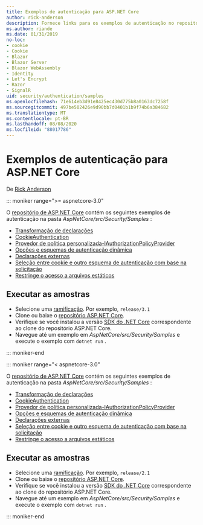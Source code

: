 ```yaml
---
title: Exemplos de autenticação para ASP.NET Core
author: rick-anderson
description: Fornece links para os exemplos de autenticação no repositório ASP.NET Core.
ms.author: riande
ms.date: 01/31/2019
no-loc:
- cookie
- Cookie
- Blazor
- Blazor Server
- Blazor WebAssembly
- Identity
- Let's Encrypt
- Razor
- SignalR
uid: security/authentication/samples
ms.openlocfilehash: 71e614eb3d91e8425ec430d775b8a0163dc7258f
ms.sourcegitcommit: 497be502426e9d90bb7d0401b1b9f74b6a384682
ms.translationtype: MT
ms.contentlocale: pt-BR
ms.lasthandoff: 08/08/2020
ms.locfileid: "88017786"
---
```

# <a name="authentication-samples-for-aspnet-core"></a>Exemplos de autenticação para ASP.NET Core

De [Rick Anderson](https://twitter.com/RickAndMSFT)

::: moniker range=">= aspnetcore-3.0"

O [repositório de ASP.NET Core](https://github.com/dotnet/AspNetCore) contém os seguintes exemplos de autenticação na pasta *AspNetCore/src/Security/Samples* :

* [Transformação de declarações](https://github.com/dotnet/AspNetCore/tree/release/3.1/src/Security/samples/ClaimsTransformation)
* [CookieAuthentication](https://github.com/dotnet/AspNetCore/tree/release/3.1/src/Security/samples/Cookies)
* [Provedor de política personalizada-IAuthorizationPolicyProvider](https://github.com/dotnet/AspNetCore/tree/release/3.1/src/Security/samples/CustomPolicyProvider)
* [Opções e esquemas de autenticação dinâmica](https://github.com/dotnet/AspNetCore/tree/release/3.1/src/Security/samples/DynamicSchemes)
* [Declarações externas](https://github.com/dotnet/AspNetCore/tree/release/3.1/src/Security/samples/Identity.ExternalClaims)
* [Seleção entre cookie e outro esquema de autenticação com base na solicitação](https://github.com/dotnet/AspNetCore/tree/release/3.1/src/Security/samples/PathSchemeSelection)
* [Restringe o acesso a arquivos estáticos](https://github.com/dotnet/AspNetCore/tree/release/3.1/src/Security/samples/StaticFilesAuth)

## <a name="run-the-samples"></a>Executar as amostras

* Selecione uma [ramificação](https://github.com/dotnet/AspNetCore). Por exemplo, `release/3.1`
* Clone ou baixe o [repositório ASP.NET Core](https://github.com/dotnet/AspNetCore).
* Verifique se você instalou a versão [SDK do .NET Core](https://dotnet.microsoft.com/download/dotnet-core) correspondente ao clone do repositório ASP.NET Core.
* Navegue até um exemplo em *AspNetCore/src/Security/Samples* e execute o exemplo com `dotnet run` .

::: moniker-end

::: moniker range="< aspnetcore-3.0"

O [repositório de ASP.NET Core](https://github.com/dotnet/AspNetCore) contém os seguintes exemplos de autenticação na pasta *AspNetCore/src/Security/Samples* :

* [Transformação de declarações](https://github.com/dotnet/AspNetCore/tree/release/2.1/src/Security/samples/ClaimsTransformation)
* [CookieAuthentication](https://github.com/dotnet/AspNetCore/tree/release/2.1/src/Security/samples/Cookies)
* [Provedor de política personalizada-IAuthorizationPolicyProvider](https://github.com/dotnet/AspNetCore/tree/2.1.3/src/Security/samples/CustomPolicyProvider)
* [Opções e esquemas de autenticação dinâmica](https://github.com/dotnet/AspNetCore/tree/release/2.1/src/Security/samples/DynamicSchemes)
* [Declarações externas](https://github.com/dotnet/AspNetCore/tree/release/2.1/src/Security/samples/Identity.ExternalClaims)
* [Seleção entre cookie e outro esquema de autenticação com base na solicitação](https://github.com/dotnet/AspNetCore/tree/release/2.1/src/Security/samples/PathSchemeSelection)
* [Restringe o acesso a arquivos estáticos](https://github.com/dotnet/AspNetCore/tree/2.1.3/src/Security/samples/StaticFilesAuth)

## <a name="run-the-samples"></a>Executar as amostras

* Selecione uma [ramificação](https://github.com/dotnet/AspNetCore). Por exemplo, `release/2.1`
* Clone ou baixe o [repositório ASP.NET Core](https://github.com/dotnet/AspNetCore).
* Verifique se você instalou a versão [SDK do .NET Core](https://dotnet.microsoft.com/download/dotnet-core) correspondente ao clone do repositório ASP.NET Core.
* Navegue até um exemplo em *AspNetCore/src/Security/Samples* e execute o exemplo com `dotnet run` .

::: moniker-end
